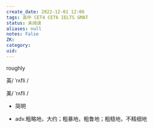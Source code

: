 ```yaml
---
create_date: 2022-12-01 12:06
tags: 高中 CET4 CET6 IELTS GMAT
status: 未阅读 
aliases: null
notes: False
ZK: 
category: 
uid: 
---
```


roughly

英/ ˈrʌfli /

美/ ˈrʌfli /

-   简明

-   adv.粗略地，大约；粗暴地，粗鲁地；粗糙地，不精细地

